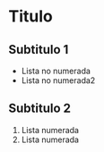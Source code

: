 # Titulo
## Subtitulo 1

- Lista no numerada
- Lista no numerada2
 
## Subtitulo 2

1. Lista numerada
1. Lista numerada
